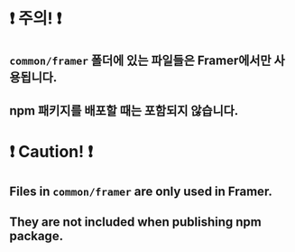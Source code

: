 # ❗️ 주의! ❗️

## `common/framer` 폴더에 있는 파일들은 Framer에서만 사용됩니다.

## npm 패키지를 배포할 때는 포함되지 않습니다.

# ❗️ Caution! ❗️

## Files in `common/framer` are only used in Framer.

## They are not included when publishing npm package.
